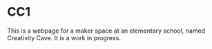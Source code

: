 # CC1
This is a webpage for a maker space at an elementary school, named Creativity Cave. It is a work in progress.


